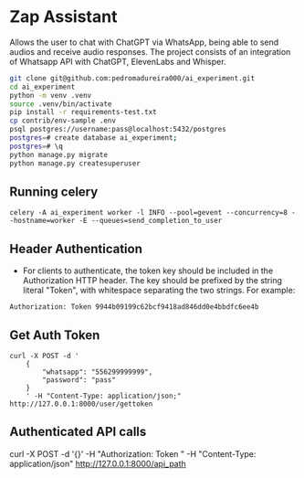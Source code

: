 # Zap Assistant

Allows the user to chat with ChatGPT via WhatsApp, being able to send audios and receive audio responses. The project consists of an integration of Whatsapp API with ChatGPT, ElevenLabs and Whisper.


```bash
git clone git@github.com:pedromadureira000/ai_experiment.git
cd ai_experiment
python -m venv .venv
source .venv/bin/activate
pip install -r requirements-test.txt
cp contrib/env-sample .env
psql postgres://username:pass@localhost:5432/postgres
postgres=# create database ai_experiment;
postgres=# \q
python manage.py migrate
python manage.py createsuperuser
```

## Running celery
```
celery -A ai_experiment worker -l INFO --pool=gevent --concurrency=8 --hostname=worker -E --queues=send_completion_to_user
```

## Header Authentication
* For clients to authenticate, the token key should be included in the Authorization HTTP header. The key should be prefixed by the string literal "Token", with whitespace separating the two strings. For example:
```
Authorization: Token 9944b09199c62bcf9418ad846dd0e4bbdfc6ee4b
```

## Get Auth Token

```
curl -X POST -d '
    {
        "whatsapp": "556299999999",
        "password": "pass"
    }
    ' -H "Content-Type: application/json;" http://127.0.0.1:8000/user/gettoken
```

## Authenticated API calls
curl -X POST -d '{}' -H "Authorization: Token <your-token>" -H "Content-Type: application/json" http://127.0.0.1:8000/api_path
